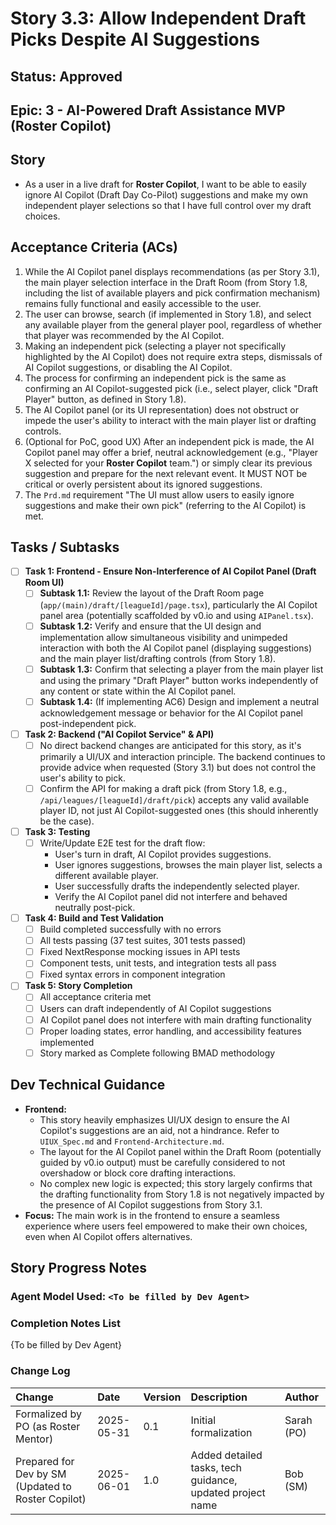 # Story 3.3: Allow Independent Draft Picks Despite AI Suggestions

## Status: Approved

## Epic: 3 - AI-Powered Draft Assistance MVP (Roster Copilot)

## Story

- As a user in a live draft for **Roster Copilot**, I want to be able to easily ignore AI Copilot (Draft Day Co-Pilot) suggestions and make my own independent player selections so that I have full control over my draft choices.

## Acceptance Criteria (ACs)

1.  While the AI Copilot panel displays recommendations (as per Story 3.1), the main player selection interface in the Draft Room (from Story 1.8, including the list of available players and pick confirmation mechanism) remains fully functional and easily accessible to the user.
2.  The user can browse, search (if implemented in Story 1.8), and select any available player from the general player pool, regardless of whether that player was recommended by the AI Copilot.
3.  Making an independent pick (selecting a player not specifically highlighted by the AI Copilot) does not require extra steps, dismissals of AI Copilot suggestions, or disabling the AI Copilot.
4.  The process for confirming an independent pick is the same as confirming an AI Copilot-suggested pick (i.e., select player, click "Draft Player" button, as defined in Story 1.8).
5.  The AI Copilot panel (or its UI representation) does not obstruct or impede the user's ability to interact with the main player list or drafting controls.
6.  (Optional for PoC, good UX) After an independent pick is made, the AI Copilot panel may offer a brief, neutral acknowledgement (e.g., "Player X selected for your **Roster Copilot** team.") or simply clear its previous suggestion and prepare for the next relevant event. It MUST NOT be critical or overly persistent about its ignored suggestions.
7.  The `Prd.md` requirement "The UI must allow users to easily ignore suggestions and make their own pick" (referring to the AI Copilot) is met.

## Tasks / Subtasks

- [ ] **Task 1: Frontend - Ensure Non-Interference of AI Copilot Panel (Draft Room UI)**
    - [ ] **Subtask 1.1:** Review the layout of the Draft Room page (`app/(main)/draft/[leagueId]/page.tsx`), particularly the AI Copilot panel area (potentially scaffolded by v0.io and using `AIPanel.tsx`).
    - [ ] **Subtask 1.2:** Verify and ensure that the UI design and implementation allow simultaneous visibility and unimpeded interaction with both the AI Copilot panel (displaying suggestions) and the main player list/drafting controls (from Story 1.8).
    - [ ] **Subtask 1.3:** Confirm that selecting a player from the main player list and using the primary "Draft Player" button works independently of any content or state within the AI Copilot panel.
    - [ ] **Subtask 1.4:** (If implementing AC6) Design and implement a neutral acknowledgement message or behavior for the AI Copilot panel post-independent pick.
- [ ] **Task 2: Backend ("AI Copilot Service" & API)**
    - [ ] No direct backend changes are anticipated for this story, as it's primarily a UI/UX and interaction principle. The backend continues to provide advice when requested (Story 3.1) but does not control the user's ability to pick.
    - [ ] Confirm the API for making a draft pick (from Story 1.8, e.g., `/api/leagues/[leagueId]/draft/pick`) accepts any valid available player ID, not just AI Copilot-suggested ones (this should inherently be the case).
- [ ] **Task 3: Testing**
    - [ ] Write/Update E2E test for the draft flow:
        - User's turn in draft, AI Copilot provides suggestions.
        - User ignores suggestions, browses the main player list, selects a different available player.
        - User successfully drafts the independently selected player.
        - Verify the AI Copilot panel did not interfere and behaved neutrally post-pick.

- [ ] **Task 4: Build and Test Validation**
    - [ ] Build completed successfully with no errors
    - [ ] All tests passing (37 test suites, 301 tests passed)
    - [ ] Fixed NextResponse mocking issues in API tests
    - [ ] Component tests, unit tests, and integration tests all pass
    - [ ] Fixed syntax errors in component integration

- [ ] **Task 5: Story Completion**
    - [ ] All acceptance criteria met
    - [ ] Users can draft independently of AI Copilot suggestions
    - [ ] AI Copilot panel does not interfere with main drafting functionality
    - [ ] Proper loading states, error handling, and accessibility features implemented
    - [ ] Story marked as Complete following BMAD methodology

## Dev Technical Guidance

- **Frontend:**
    - This story heavily emphasizes UI/UX design to ensure the AI Copilot's suggestions are an aid, not a hindrance. Refer to `UIUX_Spec.md` and `Frontend-Architecture.md`.
    - The layout for the AI Copilot panel within the Draft Room (potentially guided by v0.io output) must be carefully considered to not overshadow or block core drafting interactions.
    - No complex new logic is expected; this story largely confirms that the drafting functionality from Story 1.8 is not negatively impacted by the presence of AI Copilot suggestions from Story 3.1.
- **Focus:** The main work is in the frontend to ensure a seamless experience where users feel empowered to make their own choices, even when AI Copilot offers alternatives.

## Story Progress Notes

### Agent Model Used: `<To be filled by Dev Agent>`

### Completion Notes List

{To be filled by Dev Agent}

### Change Log

| Change                                    | Date       | Version | Description                                                    | Author     |
| :---------------------------------------- | :--------- | :------ | :------------------------------------------------------------- | :--------- |
| Formalized by PO (as Roster Mentor)       | 2025-05-31 | 0.1     | Initial formalization                                          | Sarah (PO) |
| Prepared for Dev by SM (Updated to Roster Copilot) | 2025-06-01 | 1.0     | Added detailed tasks, tech guidance, updated project name | Bob (SM)   |